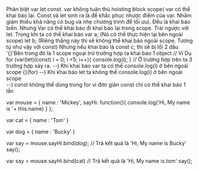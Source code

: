 <!-- // Hoisting -->
Phân biệt var let const.
var không tuân thủ hoisting block scope( var có thể khai báo lại. Const và let sinh ra là để khắc phục nhược điểm của var. Nhằm giảm thiểu khả năng có bug và nhẹ chương trình để tối ưu).
Đều là khai báo biến. Nhưng
Var có thể khai báo đi khai báo lại trong scope. Trái ngược với let. Trong khi ta có thể khai báo
var a; (Nó có thể thực hiện lại bên ngoài scope)
let b;  (Riêng thằng này thì sẽ không thể khai báo ngoài scope. Tương tự như vậy với const)
Nhưng nếu khai báo là const c; thì sẽ bị lỗi
2 dấu '{}'Bên trong đó là 1 scope ngoại trừ trường hợp ta khai báo 1 object
// Ví Dụ
for (var(let)(const) i = 0; i <5; i++){
    console.log(i);
}
// Ở trường hợp trên ta 3 trường hợp xảy ra.
--) Khi khai báo var ta có thể console.log(i) ở bên ngoài scope {}(for)
--) Khi khai báo let ta không thể console.log(i) ở bên ngoài scope\
--) const không thể dùng trong for vì đơn giản const chỉ có thể khai báo 1 lần
<!-- Function Content và method .bind()-->
var mouse = {
  name : 'Mickey',
  sayHi: function(){
    console.log('Hi, My name is '+ this.name)
  }
};

var cat = {
  name : 'Tom'
}

var dog = {
  name : 'Bucky'
}

var say = mouse.sayHi.bind(dog);
// Trả kết quả là 'Hi, My name is Bucky'
say();

var say = mouse.sayHi.bind(cat)
// Trả kết quả là 'Hi, My name is tom'
say();